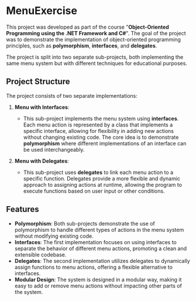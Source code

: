 # MenuExercise

This project was developed as part of the course "**Object-Oriented Programming using the .NET Framework and C#**". The goal of the project was to demonstrate the implementation of object-oriented programming principles, such as **polymorphism**, **interfaces**, and **delegates**. 

The project is split into two separate sub-projects, both implementing the same menu system but with different techniques for educational purposes.

## Project Structure

The project consists of two separate implementations:

1. **Menu with Interfaces**:
   - This sub-project implements the menu system using **interfaces**. Each menu action is represented by a class that implements a specific interface, allowing for flexibility in adding new actions without changing existing code. The core idea is to demonstrate **polymorphism** where different implementations of an interface can be used interchangeably.

2. **Menu with Delegates**:
   - This sub-project uses **delegates** to link each menu action to a specific function. Delegates provide a more flexible and dynamic approach to assigning actions at runtime, allowing the program to execute functions based on user input or other conditions.

## Features

- **Polymorphism**: Both sub-projects demonstrate the use of polymorphism to handle different types of actions in the menu system without modifying existing code.
- **Interfaces**: The first implementation focuses on using interfaces to separate the behavior of different menu actions, promoting a clean and extensible codebase.
- **Delegates**: The second implementation utilizes delegates to dynamically assign functions to menu actions, offering a flexible alternative to interfaces.
- **Modular Design**: The system is designed in a modular way, making it easy to add or remove menu actions without impacting other parts of the system.

